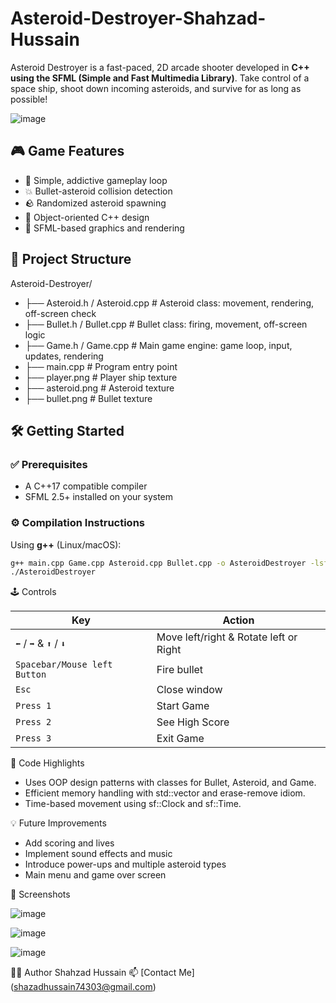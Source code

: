 # Asteroid-Destroyer-Shahzad-Hussain

Asteroid Destroyer is a fast-paced, 2D arcade shooter developed in **C++ using the SFML (Simple and Fast Multimedia Library)**. Take control of a space ship, shoot down incoming asteroids, and survive for as long as possible!

![image](https://github.com/user-attachments/assets/e159c6a0-b868-4b30-958e-a3a6e6a8290f)

## 🎮 Game Features

- 👾 Simple, addictive gameplay loop
- 💥 Bullet-asteroid collision detection
- 🪨 Randomized asteroid spawning
- 🧠 Object-oriented C++ design
- 🎨 SFML-based graphics and rendering

## 📂 Project Structure

Asteroid-Destroyer/
- ├── Asteroid.h / Asteroid.cpp # Asteroid class: movement, rendering, off-screen check
- ├── Bullet.h / Bullet.cpp # Bullet class: firing, movement, off-screen logic
- ├── Game.h / Game.cpp # Main game engine: game loop, input, updates, rendering
- ├── main.cpp # Program entry point
- ├── player.png # Player ship texture
- ├── asteroid.png # Asteroid texture
- ├── bullet.png # Bullet texture

## 🛠️ Getting Started

### ✅ Prerequisites

- A C++17 compatible compiler
- SFML 2.5+ installed on your system

### ⚙️ Compilation Instructions

Using **g++** (Linux/macOS):

```bash
g++ main.cpp Game.cpp Asteroid.cpp Bullet.cpp -o AsteroidDestroyer -lsfml-graphics -lsfml-window -lsfml-system
./AsteroidDestroyer
```

🕹️ Controls

| Key                          | Action          |
| ---------- | --------------- |
| `⬅️` / `➡️` &  `⬆️` / `⬇️` | Move left/right & Rotate left or Right|
| `Spacebar/Mouse left Button` | Fire bullet     |
| `Esc`                        | Close window    |
| `Press 1`                    | Start Game      |
| `Press 2`                    | See High Score  |
| `Press 3`                    | Exit Game       |

🧠 Code Highlights

- Uses OOP design patterns with classes for Bullet, Asteroid, and Game.
- Efficient memory handling with std::vector and erase-remove idiom.
- Time-based movement using sf::Clock and sf::Time.

💡 Future Improvements

- Add scoring and lives
- Implement sound effects and music
- Introduce power-ups and multiple asteroid types
- Main menu and game over screen

📸 Screenshots

![image](https://github.com/user-attachments/assets/a041cf88-9d6c-480a-94c7-aa6067ee8fd5)

![image](https://github.com/user-attachments/assets/c6623b30-43b5-46f2-99af-0c1f81871e7f)

![image](https://github.com/user-attachments/assets/b26dd946-5c18-4200-bb2f-a0b5503c5fc3)


👨‍💻 Author
Shahzad Hussain
📫 [Contact Me] (shazadhussain74303@gmail.com)

